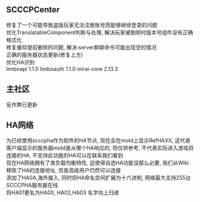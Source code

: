 ## SCCCPCenter
修复了一个可能导致盗版玩家无法注册账号而能够继续登录的问题  
优化TranslatableComponent判断与处理, 解决玩家被剔除时版本号组件没有正确格式化  
修复缓存提前删除的问题, 解决:server群聊命令可能出现空的情况  
正确的服务器状态更新(修复上方)  
优化HA识别  
limboapi 1.1.0
limboauth 1.1.0
mirai-core 2.13.3  
## 主社区
反作弊已更新  
## HA网络
为已经使用scccpha作为软件的HA节点, 现在会在motd上显示RefHAXX, 这代表客户端显示的服务器motd是从哪个HA响应的, 但仅供参考, 不代表实际进入游戏将连接的HA, 不支持此功能的HA可以在联系我们看到  
现在HA网络拥有了类负载均衡特性, 这使得自选HA功能没那么必要, 我们从Wiki移除了HA的连接地址, 但是高级用户仍然可以连接  
添加了HA0A,海外接入, 同时将HA命名空间扩展为十六进制, 网络最大支持255台SCCCPHA服务器在线  
将HA01更名为HA00, HA02,HA03 名字向上归递  
